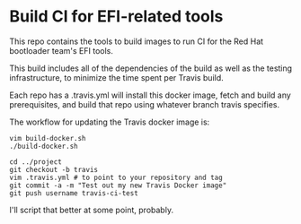 # Build CI for EFI-related tools

This repo contains the tools to build images to run CI for the Red Hat
bootloader team's EFI tools.

This build includes all of the dependencies of the build as well as the
testing infrastructure, to minimize the time spent per Travis build.

Each repo has a .travis.yml will install this docker image, fetch and
build any prerequisites, and build that repo using whatever branch travis
specifies.

The workflow for updating the Travis docker image is:

    vim build-docker.sh
    ./build-docker.sh

    cd ../project
    git checkout -b travis
    vim .travis.yml # to point to your repository and tag
    git commit -a -m "Test out my new Travis Docker image"
    git push username travis-ci-test

I'll script that better at some point, probably.
